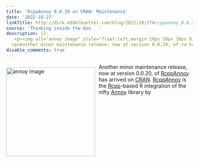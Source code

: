 ```yaml
---
title: 'RcppAnnoy 0.0.20 on CRAN: Maintenance'
date: '2022-10-27'
linkTitle: http://dirk.eddelbuettel.com/blog/2022/10/27#rcppannoy_0.0.20
source: 'Thinking inside the box   '
description: |2-
   <p><img alt="annoy image" style="float:left;margin:10px 10px 10px 0;" width="240" src="https://raw.github.com/spotify/annoy/master/ann.png"/></p>
  <p>Another minor maintenance release, now at version 0.0.20, of <a href="https://dirk.eddelbuettel.com/code/rcpp.annoy.html">RcppAnnoy</a> has arrived on <a href="https://cran.r-project.org">CRAN</a>. <a href="https://dirk.eddelbuettel.com/code/rcpp.annoy.html">RcppAnnoy</a> is the <a href="https://dirk.eddelbuettel.com/code/rcpp.html">Rcpp</a>-based R integration of the nifty <a href="https://github.com/spotify/annoy">Annoy</a> library by <a ...
disable_comments: true
---
```

 <p><img alt="annoy image" style="float:left;margin:10px 10px 10px 0;" width="240" src="https://raw.github.com/spotify/annoy/master/ann.png"/></p>
<p>Another minor maintenance release, now at version 0.0.20, of <a href="https://dirk.eddelbuettel.com/code/rcpp.annoy.html">RcppAnnoy</a> has arrived on <a href="https://cran.r-project.org">CRAN</a>. <a href="https://dirk.eddelbuettel.com/code/rcpp.annoy.html">RcppAnnoy</a> is the <a href="https://dirk.eddelbuettel.com/code/rcpp.html">Rcpp</a>-based R integration of the nifty <a href="https://github.com/spotify/annoy">Annoy</a> library by <a ...